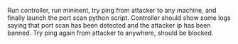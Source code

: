 Run controller, run mininent, try ping from attacker to any machine, and finally launch the port scan python script. Controller should show some logs saying that port scan has been detected and the attacker ip has been banned. Try ping again from attacker to anywhere, should be blocked.
